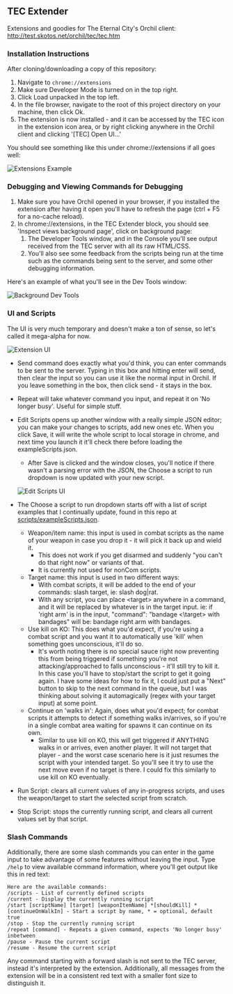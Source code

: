 ## TEC Extender

Extensions and goodies for The Eternal City's Orchil client: http://test.skotos.net/orchil/tec/tec.htm

### Installation Instructions

After cloning/downloading a copy of this repository:

1. Navigate to ```chrome://extensions```
2. Make sure Developer Mode is turned on in the top right.
3. Click Load unpacked in the top left.
4. In the file browser, navigate to the root of this project directory on your machine, then click Ok.
5. The extension is now installed - and it can be accessed by the TEC icon in the extension icon area, or by right clicking anywhere in the Orchil client and clicking '[TEC] Open UI...'

You should see something like this under chrome://extensions if all goes well:

![Extensions Example](https://github.com/jdalley/tecext/blob/master/images/extensions.png "Extensions Example")


### Debugging and Viewing Commands for Debugging

1. Make sure you have Orchil opened in your browser, if you installed the extension after having it open you'll have to refresh the page (ctrl + F5 for a no-cache reload).
2. In chrome://extensions, in the TEC Extender block, you should see 'Inspect views background page', click on background page:
    1. The Developer Tools window, and in the Console you'll see output received from the TEC server with all its raw HTML/CSS.
    2. You'll also see some feedback from the scripts being run at the time such as the commands being sent to the server, and some other debugging information.

Here's an example of what you'll see in the Dev Tools window:

![Background Dev Tools](https://github.com/jdalley/tecext/blob/master/images/backgroundtools.png "Background Dev Tools")

### UI and Scripts

The UI is very much temporary and doesn't make a ton of sense, so let's called it mega-alpha for now.

![Extension UI](https://github.com/jdalley/tecext/blob/master/images/mainui.png "Extension UI")


* Send command does exactly what you'd think, you can enter commands to be sent to the server. Typing in this box and hitting enter will send, then clear the input so you can use it like the normal input in Orchil. If you leave something in the box, then click send - it stays in the box.
* Repeat will take whatever command you input, and repeat it on 'No longer busy'. Useful for simple stuff.
* Edit Scripts opens up another window with a really simple JSON editor; you can make your changes to scripts, add new ones etc. When you click Save, it will write the whole script to local storage in chrome, and next time you launch it it'll check there before loading the exampleScripts.json.
    * After Save is clicked and the window closes, you'll notice if there wasn't a parsing error with the JSON, the Choose a script to run dropdown is now updated with your new script.
    
    ![Edit Scripts UI](https://github.com/jdalley/tecext/blob/master/images/editscripts.png "Edit Scripts UI")
    
* The Choose a script to run dropdown starts off with a list of script examples that I continually update, found in this repo at [scripts/exampleScripts.json](scripts/exampleScripts.json).
    * Weapon/item name: this input is used in combat scripts as the name of your weapon in case you drop it - it will pick it back up and wield it.
        * This does not work if you get disarmed and suddenly "you can't do that right now" or variants of that.
        * It is currently not used for nonCom scripts.
    * Target name: this input is used in two different ways:
        * With combat scripts, it will be added to the end of your commands: slash target, ie: slash dog|rat.
        * With any script, you can place \<target\> anywhere in a command, and it will be replaced by whatever is in the target input. ie: if 'right arm' is in the input, "command": "bandage <\target\> with bandages" will be: bandage right arm with bandages.
    * Use kill on KO: This does what you'd expect, if you're using a combat script and you want it to automatically use 'kill' when something goes unconscious, it'll do so.
        * It's worth noting there is no special sauce right now preventing this from being triggered if something you're not attacking/approached to falls unconscious - it'll still try to kill it. In this case you'll have to stop/start the script to get it going again. I have some ideas for how to fix it, I could just put a "Next" button to skip to the next command in the queue, but I was thinking about solving it automagically (regex with your target input) at some point.
    * Continue on 'walks in': Again, does what you'd expect; for combat scripts it attempts to detect if something walks in/arrives, so if you're in a single combat area waiting for spawns it can continue on its own.
        * Similar to use kill on KO, this will get triggered if ANYTHING walks in or arrives, even another player. It will not target that player - and the worst case scenario here is it just resumes the script with your intended target. So you'll see it try to use the next move even if no target is there. I could fix this similarly to use kill on KO eventually.
* Run Script: clears all current values of any in-progress scripts, and uses the weapon/target to start the selected script from scratch.
* Stop Script: stops the currently running script, and clears all current values set by that script.

### Slash Commands

Additionally, there are some slash commands you can enter in the game input to take advantage of some features without leaving the input. Type `/help` to view available command information, where you'll get output like this in red text:

```
Here are the available commands:
/scripts - List of currently defined scripts
/current - Display the currently running script
/start [scriptName] [target] [weaponItemName] *[shouldKill] *[continueOnWalkIn] - Start a script by name, * = optional, default true
/stop - Stop the currently running script
/repeat [command] - Repeats a given command, expects 'No longer busy' inbetween
/pause - Pause the current script
/resume - Resume the current script
```

Any command starting with a forward slash is not sent to the TEC server, instead it's interpreted by the extension. Additionally, all messages from the extension will be in a consistent red text with a smaller font size to distinguish it. 
